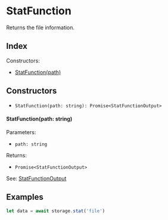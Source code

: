 
# StatFunction


Returns the file information.

## Index


Constructors:

- [StatFunction(path)](#statfunctionpath-string)




## Constructors

- `StatFunction(path: string): Promise<StatFunctionOutput>`


#### StatFunction(path: string)

Parameters:

- `path: string`



Returns:

- `Promise<StatFunctionOutput>`

See: [StatFunctionOutput](StatFunctionOutput.md)

## Examples

```js
let data = await storage.stat('file')
```